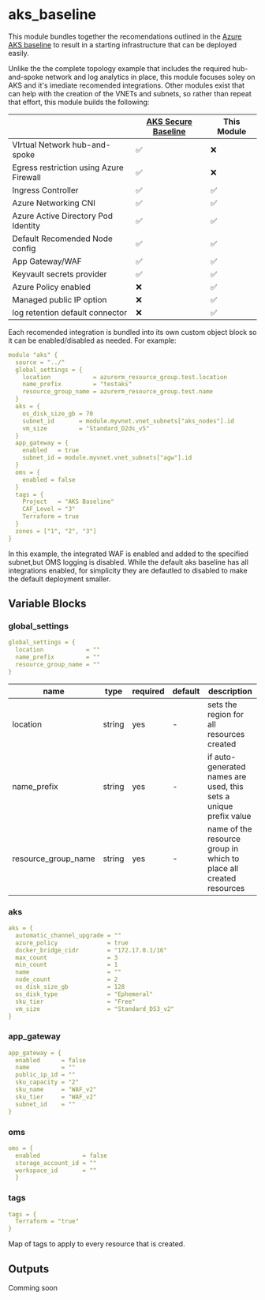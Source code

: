 # aks_baseline

This module bundles together the recomendations outlined in the [Azure AKS baseline](https://docs.microsoft.com/en-us/azure/architecture/reference-architectures/containers/aks/secure-baseline-aks) to result in a starting infrastructure that can be deployed easily.

Unlike the the complete topology example that includes the required hub-and-spoke network and log analytics in place, this module focuses soley on AKS and it's imediate recomended integrations.  Other modules exist that can help with the creation of the VNETs and subnets, so rather than repeat that effort, this module builds the following:

| | [AKS Secure Baseline](https://github.com/mspnp/aks-secure-baseline) | This Module |
|-----------------------------------------|-------|----------|
| VIrtual Network hub-and-spoke           |  ✅   |    ❌    |
| Egress restriction using Azure Firewall |  ✅   |    ❌    |
| Ingress Controller                      |  ✅   |    ✅    |
| Azure Networking CNI                    |  ✅   |    ✅    |
| Azure Active Directory Pod Identity     |  ✅   |    ✅    |
| Default Recomended Node config          |  ✅   |    ✅    |
| App Gateway/WAF                         |  ✅   |    ✅    |
| Keyvault secrets provider               |  ✅   |    ✅    |
| Azure Policy enabled                    |  ❌   |    ✅    |
| Managed public IP option                |  ❌   |    ✅    |
| log retention default connector         |  ❌   |    ✅    |

Each recomended integration is bundled into its own custom object block so it can be enabled/disabled as needed.  For example:

```yaml
module "aks" {
  source = "../"
  global_settings = {
    location            = azurerm_resource_group.test.location
    name_prefix         = "testaks"
    resource_group_name = azurerm_resource_group.test.name
  }
  aks = {
    os_disk_size_gb = 70
    subnet_id       = module.myvnet.vnet_subnets["aks_nodes"].id
    vm_size         = "Standard_D2ds_v5"
  }
  app_gateway = {
    enabled   = true
    subnet_id = module.myvnet.vnet_subnets["agw"].id
  }
  oms = {
    enabled = false
  }
  tags = {
    Project   = "AKS Baseline"
    CAF_Level = "3"
    Terraform = true
  }
  zones = ["1", "2", "3"]
}
```

In this example, the integrated WAF is enabled and added to the specified subnet,but OMS logging is disabled.  While the default aks baseline has all integrations enabled, for simplicity they are defautled to disabled to make the default deployment smaller.

## Variable Blocks

### global_settings

```yaml
global_settings = {
  location            = ""
  name_prefix         = ""
  resource_group_name = ""
}
```

| name | type | required | default | description |
| --- | --- | --- | --- | --- |
| location | string | yes | - | sets the region for all resources created |
| name_prefix | string | yes | - | if auto-generated names are used, this sets a unique prefix value |
| resource_group_name | string | yes | - | name of the resource group in which to place all created resources |

### aks

```yaml
aks = {
  automatic_channel_upgrade = ""
  azure_policy              = true
  docker_bridge_cidr        = "172.17.0.1/16"
  max_count                 = 3
  min_count                 = 1
  name                      = ""
  node_count                = 2
  os_disk_size_gb           = 128
  os_disk_type              = "Ephemeral"
  sku_tier                  = "Free"
  vm_size                   = "Standard_DS3_v2"
}
```



### app_gateway

```yaml
app_gateway = {
  enabled      = false
  name         = ""
  public_ip_id = ""
  sku_capacity = "2"
  sku_name     = "WAF_v2"
  sku_tier     = "WAF_v2"
  subnet_id    = ""
}
```

### oms

```yaml
oms = {
  enabled            = false
  storage_account_id = ""
  workspace_id       = ""
  }
```

### tags

```yaml
tags = {
  Terraform = "true"
}
```

Map of tags to apply to every resource that is created.

## Outputs

Comming soon